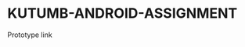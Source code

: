# KUTUMB-ANDROID-ASSIGNMENT

Prototype link <a href="https://www.figma.com/file/MJSGYnXAworX7ed9fASTSo/KUTUMB-ANDROID-ASSIGNMENT?node-id=3%3A84" />
